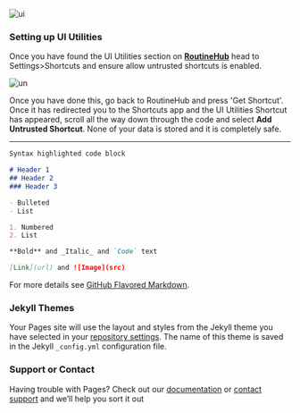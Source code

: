 ![ui](https://i.imgur.com/Mu6f6Pr.png)

### Setting up UI Utilities

Once you have found the UI Utilities section on **[RoutineHub](https://routinehub.co/shortcut/1421)** head to Settings>Shortcuts and ensure allow untrusted shortcuts is enabled. 

![un](https://i.imgur.com/YTgQomE.png)

Once you have done this, go back to RoutineHub and press 'Get Shortcut'. Once it has redirected you to the Shortcuts app and the UI Utilities Shortcut has appeared, scroll all the way down through the code and select **Add Untrusted Shortcut**. None of your data is stored and it is completely safe.

****


```markdown
Syntax highlighted code block

# Header 1
## Header 2
### Header 3

- Bulleted
- List

1. Numbered
2. List

**Bold** and _Italic_ and `Code` text

[Link](url) and ![Image](src)
```

For more details see [GitHub Flavored Markdown](https://guides.github.com/features/mastering-markdown/).

### Jekyll Themes

Your Pages site will use the layout and styles from the Jekyll theme you have selected in your [repository settings](https://github.com/paddy-1304/ui-guide/settings). The name of this theme is saved in the Jekyll `_config.yml` configuration file.

### Support or Contact

Having trouble with Pages? Check out our [documentation](https://help.github.com/categories/github-pages-basics/) or [contact support](https://github.com/contact) and we’ll help you sort it out
